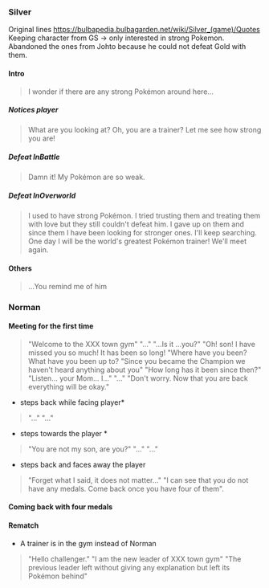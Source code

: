 ### Silver
 Original lines https://bulbapedia.bulbagarden.net/wiki/Silver_(game)/Quotes
 Keeping character from GS -> only interested in strong Pokemon.
 Abandoned the ones from Johto because he could not defeat Gold with them.


#### Intro
> I wonder if there are any strong Pokémon around here...
##### Notices player
> What are you looking at?
> Oh, you are a trainer? Let me see how strong you are!
##### Defeat InBattle
> Damn it! My Pokémon are so weak.
##### Defeat InOverworld
> I used to have strong Pokémon. I tried trusting them and treating them with love but they still couldn't defeat him.
> I gave up on them and since them I have been looking for stronger ones.
> I'll keep searching. One day I will be the world's greatest Pokémon trainer!
> We'll meet again.

#### Others
> ...You remind me of him

    
### Norman


#### Meeting for the first time
> "Welcome to the XXX town gym"
> "..."
> "...Is it ...you?"
> "Oh! son! I have missed you so much! It has been so long!
> "Where have you been? What have you been up to?
> "Since you became the Champion we haven't heard anything about you"
> "How long has it been since then?"
> "Listen... your Mom... I..."
> "..."
> "Don't worry. Now that you are back everything will be okay."
* steps back while facing player*
> "..."
> "..."
* steps towards the player *
> "You are not my son, are you?"
> "..."
> "..."
* steps back and faces away the player
> "Forget what I said, it does not matter..."
> "I can see that you do not have any medals. Come back once you have four of them".

#### Coming back with four medals

#### Rematch
* A trainer is in the gym instead of Norman
> "Hello challenger."
> "I am the new leader of XXX town gym"
> "The previous leader left without giving any explanation but left its Pokémon behind"